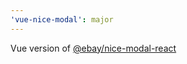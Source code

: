 ```yaml
---
'vue-nice-modal': major
---
```


Vue version of [@ebay/nice-modal-react](https://github.com/eBay/nice-modal-react)
